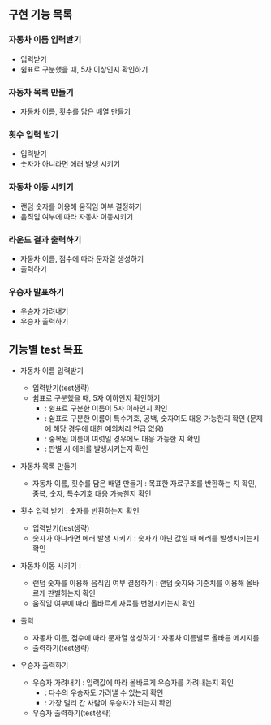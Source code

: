 ## 구현 기능 목록

### 자동차 이름 입력받기

- 입력받기
- 쉼표로 구분했을 때, 5자 이상인지 확인하기

### 자동차 목록 만들기

- 자동차 이름, 횟수를 담은 배열 만들기

### 횟수 입력 받기

- 입력받기
- 숫자가 아니라면 에러 발생 시키기

### 자동차 이동 시키기

- 랜덤 숫자를 이용해 움직임 여부 결정하기
- 움직임 여부에 따라 자동차 이동시키기

### 라운드 결과 출력하기

- 자동차 이름, 점수에 따라 문자열 생성하기
- 출력하기

### 우승자 발표하기

- 우승자 가려내기
- 우승자 출력하기

## 기능별 test 목표

- 자동차 이름 입력받기

  - 입력받기(test생략)
  - 쉼표로 구분했을 때, 5자 이하인지 확인하기
    - : 쉼표로 구분한 이름이 5자 이하인지 확인
    - : 쉼표로 구분한 이름이 특수기호, 공백, 숫자여도 대응 가능한지 확인 (문제에 해당 경우에 대한 예외처리 언급 없음)
    - : 중복된 이름이 여럿일 경우에도 대응 가능한 지 확인
    - : 판별 시 에러를 발생시키는지 확인

- 자동차 목록 만들기

  - 자동차 이름, 횟수를 담은 배열 만들기 : 목표한 자료구조를 반환하는 지 확인, 중복, 숫자, 특수기호 대응 가능한지 확인

- 횟수 입력 받기 : 숫자를 반환하는지 확인

  - 입력받기(test생략)
  - 숫자가 아니라면 에러 발생 시키기 : 숫자가 아닌 값일 때 에러를 발생시키는지 확인

- 자동차 이동 시키기 :

  - 랜덤 숫자를 이용해 움직임 여부 결정하기 : 랜덤 숫자와 기준치를 이용해 올바르게 판별하는지 확인
  - 움직임 여부에 따라 올바르게 자료를 변형시키는지 확인

- 출력

  - 자동차 이름, 점수에 따라 문자열 생성하기 : 자동차 이름별로 올바른 메시지를
  - 출력하기(test생략)

- 우승자 출력하기
  - 우승자 가려내기 : 입력값에 따라 올바르게 우승자를 가려내는지 확인
    - : 다수의 우승자도 가려낼 수 있는지 확인
    - : 가장 멀리 간 사람이 우승자가 되는지 확인
  - 우승자 출력하기(test생략)
